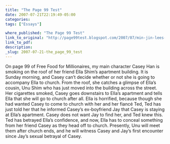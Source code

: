 ```yaml
---
title: "The Page 99 Test"
date: 2007-07-21T22:19:49-05:00
categories: 
tags: ["Essays"]

where_published: "The Page 99 Test"
link_to_original: "http://page99test.blogspot.com/2007/07/min-jin-lees-free-food-for-millionaires.html"
link_to_pdf:
description:
_slug: 2007-07-21-the_page_99_test
---
```


On page 99 of Free Food for Millionaires, my main character Casey Han is smoking on the roof of her friend Ella Shim’s apartment building. It is Sunday morning, and Casey can’t decide whether or not she is going to accompany Ella to church. From the roof, she catches a glimpse of Ella’s cousin, Unu Shim who has just moved into the building across the street. Her cigarettes smoked, Casey goes downstairs to Ella’s apartment and tells Ella that she will go to church after all. Ella is horrified, because though she had wanted Casey to come to church with her and her fiancé Ted, Ted has just told her that he informed Casey’s ex-boyfriend Jay that Casey is staying at Ella’s apartment. Casey does not want Jay to find her, and Ted knew this. Ted has betrayed Ella’s confidence, and now, Ella has to conceal something from her friend Casey as they head off to church. Presently, Unu will meet them after church ends, and he will witness Casey and Jay’s first encounter since Jay’s sexual betrayal of Casey.

